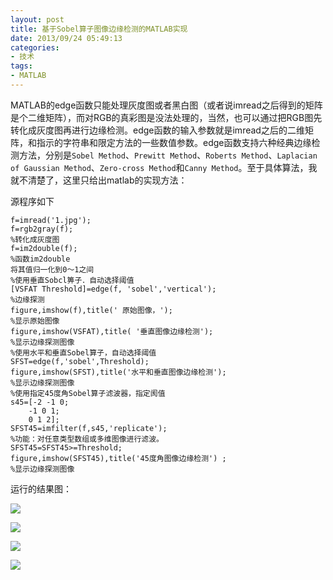 ```yaml
---
layout: post
title: 基于Sobel算子图像边缘检测的MATLAB实现
date: 2013/09/24 05:49:13
categories:
- 技术
tags:
- MATLAB
---
```


MATLAB的edge函数只能处理灰度图或者黑白图（或者说imread之后得到的矩阵是个二维矩阵），而对RGB的真彩图是没法处理的，当然，也可以通过把RGB图先转化成灰度图再进行边缘检测。edge函数的输入参数就是imread之后的二维矩阵，和指示的字符串和限定方法的一些数值参数。edge函数支持六种经典边缘检测方法，分别是`Sobel Method`、`Prewitt Method`、`Roberts Method`、`Laplacian of Gaussian Method`、`Zero-cross Method`和`Canny Method`。至于具体算法，我就不清楚了，这里只给出matlab的实现方法：

源程序如下

```
f=imread('1.jpg');
f=rgb2gray(f);
%转化成灰度图
f=im2double(f);
%函数im2double
将其值归一化到0～1之间
%使用垂直Sobcl箅子．自动选择阈值
[VSFAT Threshold]=edge(f, 'sobel','vertical');
%边缘探测
figure,imshow(f),title(' 原始图像，');
%显示原始图像
figure,imshow(VSFAT),title( '垂直图像边缘检测');
%显示边缘探测图像
%使用水平和垂直Sobel算子，自动选择阈值
SFST=edge(f,'sobel',Threshold);
figure,imshow(SFST),title('水平和垂直图像边缘检测');
%显示边缘探测图像
%使用指定45度角Sobel算子滤波器，指定阂值
s45=[-2 -1 0;
    -1 0 1;
    0 1 2];
SFST45=imfilter(f,s45,'replicate');
%功能：对任意类型数组或多维图像进行滤波。
SFST45=SFST45>=Threshold;
figure,imshow(SFST45),title('45度角图像边缘检测') ;
%显示边缘探测图像
```

 运行的结果图：

![](http://pics.naaln.com/blog/2019-05-14-123108.jpg-basicBlog)

![](http://pics.naaln.com/blog/2019-05-14-123109.jpg-basicBlog)

![](http://pics.naaln.com/blog/2019-05-14-123110.jpg-basicBlog)

![](http://pics.naaln.com/blog/2019-05-14-123111.jpg-basicBlog)
